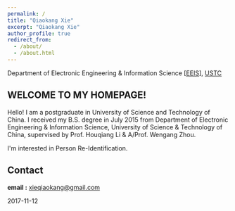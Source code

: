 ```yaml
---
permalink: /
title: "Qiaokang Xie"
excerpt: "Qiaokang Xie"
author_profile: true
redirect_from:
  - /about/
  - /about.html
---
```


Department of Electronic Engineering & Information Science [[EEIS](http://eeis.ustc.edu.cn/)], [USTC](http://www.ustc.edu.cn/)

## WELCOME TO MY HOMEPAGE!

Hello! I am a postgraduate in University of Science and Technology of China. I received my B.S. degree in July 2015 from Department of Electronic Engineering & Information Science, University of Science & Technology of China, supervised by Prof. Houqiang Li & A/Prof. Wengang Zhou.

I'm interested in Person Re-Identification.

## Contact
**email :** xieqiaokang@gmail.com

2017-11-12
